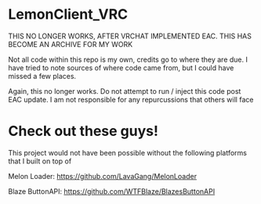 # LemonClient_VRC

THIS NO LONGER WORKS, AFTER VRCHAT IMPLEMENTED EAC. THIS HAS BECOME AN ARCHIVE FOR MY WORK

Not all code within this repo is my own, credits go to where they are due. I have tried to note sources of where code came from,
but I could have missed a few places. 

Again, this no longer works. Do not attempt to run / inject this code post EAC update.
I am not responsible for any repurcussions that others will face

# Check out these guys!

This project would not have been possible without the following platforms that I built on top of

Melon Loader: https://github.com/LavaGang/MelonLoader

Blaze ButtonAPI: https://github.com/WTFBlaze/BlazesButtonAPI
